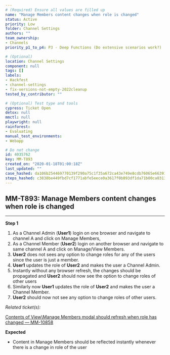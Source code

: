 ```yaml
---
# (Required) Ensure all values are filled up
name: "Manage Members content changes when role is changed"
status: Active
priority: Low
folder: Channel Settings
authors: ""
team_ownership: 
- Channels
priority_p1_to_p4: P3 - Deep Functions (Do extensive scenarios work?)

# (Optional)
location: Channel Settings
component: null
tags: []
labels: 
- Hackfest
- channel-settings
- fix-versions-not-empty-2022cleanup
tested_by_contributor: ""

# (Optional) Test type and tools
cypress: Ticket Open
detox: null
mmctl: null
playwright: null
rainforest: 
- Evaluating
manual_test_environments:
- Webapp

# Do not change
id: 4035762
key: MM-T893
created_on: "2020-01-18T01:00:18Z"
last_updated: ""
case_hashed: da106b254469770139f290a75c1f35a672ca43e749e8cdb76065e663910df4e05fe5ab79a7b0814c9a87045e2651aa00
steps_hashed: c3838be449fbd7cf1771abfe5eece0a3617f0b893df1da71b00ca03137470a740d2c1035abcfccbf0bf1db67c0593de5
---
```


<!-- (Auto-generated) Based on frontmatter's "key" and "name" -->

## MM-T893: Manage Members content changes when role is changed

---

**Step 1**

1. As a Channel Admin (**User1**) login on one browser and navigate to channel A and click on Manage Members,
2. As a Channel Member (**User2**) login on another browser and navigate to same channel A and click on Manage/View Members.
3. **User2** does not sees any option to change roles for any of the users since the user is just a member.
4. **User1** updates the role of **User2** and makes the user a Channel Admin.
5. Instantly without any browser refresh, the changes should be propagated and **User2** should now see the option to change roles of other users
6. Similarly now **User1** updates the role of **User2** and makes the user a Channel Member.
7. **User2** should now not see any option to change roles of other users.

_Related ticket(s):_

[Contents of View\Manage Members modal should refresh when role has changed — MM-10858](https://mattermost.atlassian.net/browse/MM-18058)

**Expected**

- Content in Manage Members should be reflected instantly whenever there is a change in role of the user
